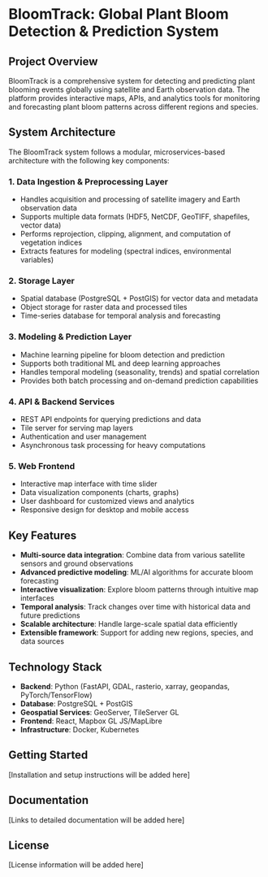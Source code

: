 # BloomTrack: Global Plant Bloom Detection & Prediction System

## Project Overview

BloomTrack is a comprehensive system for detecting and predicting plant blooming events globally using satellite and Earth observation data. The platform provides interactive maps, APIs, and analytics tools for monitoring and forecasting plant bloom patterns across different regions and species.

## System Architecture

The BloomTrack system follows a modular, microservices-based architecture with the following key components:

### 1. Data Ingestion & Preprocessing Layer
- Handles acquisition and processing of satellite imagery and Earth observation data
- Supports multiple data formats (HDF5, NetCDF, GeoTIFF, shapefiles, vector data)
- Performs reprojection, clipping, alignment, and computation of vegetation indices
- Extracts features for modeling (spectral indices, environmental variables)

### 2. Storage Layer
- Spatial database (PostgreSQL + PostGIS) for vector data and metadata
- Object storage for raster data and processed tiles
- Time-series database for temporal analysis and forecasting

### 3. Modeling & Prediction Layer
- Machine learning pipeline for bloom detection and prediction
- Supports both traditional ML and deep learning approaches
- Handles temporal modeling (seasonality, trends) and spatial correlation
- Provides both batch processing and on-demand prediction capabilities

### 4. API & Backend Services
- REST API endpoints for querying predictions and data
- Tile server for serving map layers
- Authentication and user management
- Asynchronous task processing for heavy computations

### 5. Web Frontend
- Interactive map interface with time slider
- Data visualization components (charts, graphs)
- User dashboard for customized views and analytics
- Responsive design for desktop and mobile access

## Key Features

- **Multi-source data integration**: Combine data from various satellite sensors and ground observations
- **Advanced predictive modeling**: ML/AI algorithms for accurate bloom forecasting
- **Interactive visualization**: Explore bloom patterns through intuitive map interfaces
- **Temporal analysis**: Track changes over time with historical data and future predictions
- **Scalable architecture**: Handle large-scale spatial data efficiently
- **Extensible framework**: Support for adding new regions, species, and data sources

## Technology Stack

- **Backend**: Python (FastAPI, GDAL, rasterio, xarray, geopandas, PyTorch/TensorFlow)
- **Database**: PostgreSQL + PostGIS
- **Geospatial Services**: GeoServer, TileServer GL
- **Frontend**: React, Mapbox GL JS/MapLibre
- **Infrastructure**: Docker, Kubernetes

## Getting Started

[Installation and setup instructions will be added here]

## Documentation

[Links to detailed documentation will be added here]

## License

[License information will be added here]